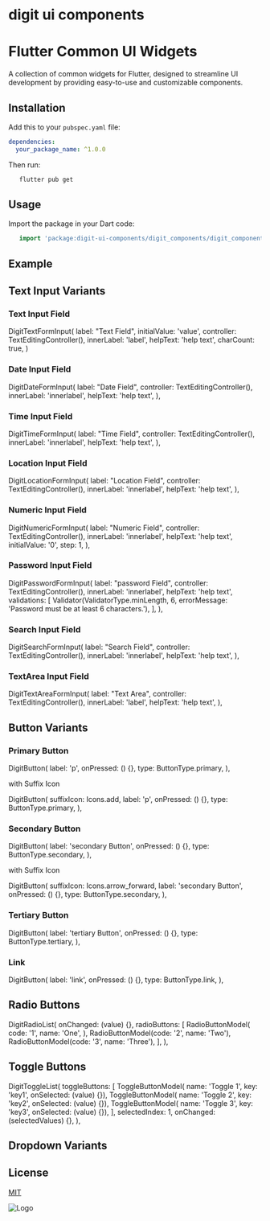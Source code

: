 # digit ui components

# Flutter Common UI Widgets

A collection of common widgets for Flutter, designed to streamline UI development by providing
easy-to-use and customizable components.

## Installation

Add this to your `pubspec.yaml` file:

```yaml
dependencies:
  your_package_name: ^1.0.0
```

Then run:

```bash
   flutter pub get
```

## Usage

Import the package in your Dart code:

```dart
   import 'package:digit-ui-components/digit_components/digit_components.dart';
```

## Example

## Text Input Variants

### Text Input Field

DigitTextFormInput(
label: "Text Field",
initialValue: 'value',
controller: TextEditingController(),
innerLabel: 'label',
helpText: 'help text',
charCount: true,
)

### Date Input Field

DigitDateFormInput(
label: "Date Field",
controller: TextEditingController(),
innerLabel: 'innerlabel',
helpText: 'help text',
),

### Time Input Field

DigitTimeFormInput(
label: "Time Field",
controller: TextEditingController(),
innerLabel: 'innerlabel',
helpText: 'help text',
),

### Location Input Field

DigitLocationFormInput(
label: "Location Field",
controller: TextEditingController(),
innerLabel: 'innerlabel',
helpText: 'help text',
),

### Numeric Input Field

DigitNumericFormInput(
label: "Numeric Field",
controller: TextEditingController(),
innerLabel: 'innerlabel',
helpText: 'help text',
initialValue: '0',
step: 1,
),

### Password Input Field

DigitPasswordFormInput(
label: "password Field",
controller: TextEditingController(),
innerLabel: 'innerlabel',
helpText: 'help text',
validations: [
Validator(ValidatorType.minLength, 6,
errorMessage:
'Password must be at least 6 characters.'),
],
),

### Search Input Field

DigitSearchFormInput(
label: "Search Field",
controller: TextEditingController(),
innerLabel: 'innerlabel',
helpText: 'help text',
),

### TextArea Input Field

DigitTextAreaFormInput(
label: "Text Area",
controller: TextEditingController(),
innerLabel: 'label',
helpText: 'help text',
),

## Button Variants

### Primary Button

DigitButton(
label: 'p',
onPressed: () {},
type: ButtonType.primary,
),

with Suffix Icon

DigitButton(
suffixIcon: Icons.add,
label: 'p',
onPressed: () {},
type: ButtonType.primary,
),

### Secondary Button

DigitButton(
label: 'secondary Button',
onPressed: () {},
type: ButtonType.secondary,
),

with Suffix Icon

DigitButton(
suffixIcon: Icons.arrow_forward,
label: 'secondary Button',
onPressed: () {},
type: ButtonType.secondary,
),

### Tertiary Button

DigitButton(
label: 'tertiary Button',
onPressed: () {},
type: ButtonType.tertiary,
),

### Link

DigitButton(
label: 'link',
onPressed: () {},
type: ButtonType.link,
),

## Radio Buttons

DigitRadioList(
onChanged: (value) {},
radioButtons: [
RadioButtonModel(
code: '1',
name: 'One',
),
RadioButtonModel(code: '2', name: 'Two'),
RadioButtonModel(code: '3', name: 'Three'),
],
),

## Toggle Buttons

DigitToggleList(
toggleButtons: [
ToggleButtonModel(
name: 'Toggle 1', key: 'key1', onSelected: (value) {}),
ToggleButtonModel(
name: 'Toggle 2', key: 'key2', onSelected: (value) {}),
ToggleButtonModel(
name: 'Toggle 3', key: 'key3', onSelected: (value) {}),
],
selectedIndex: 1,
onChanged: (selectedValues) {},
),

## Dropdown Variants



## License

[MIT](https://choosealicense.com/licenses/mit/)

![Logo](https://s3.ap-south-1.amazonaws.com/works-dev-asset/mseva-white-logo.png)